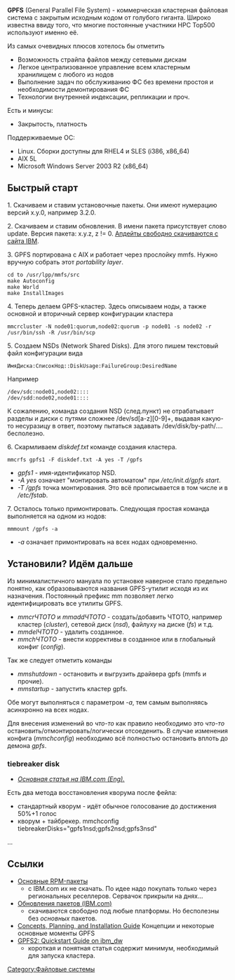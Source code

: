 **GPFS** (General Parallel File System) - коммерческая кластерная
файловая система с закрытым исходным кодом от голубого гиганта.
Широко известна ввиду того, что многие постоянные участники HPC Top500
используют именно её.

Из самых очевидных плюсов хотелось бы отметить

  - Возможность страйпа файлов между сетевыми дискам
  - Легкое централизованное управление всем кластерным хранилищем с
    любого из нодов
  - Выполнение задач по обслуживанию ФС без времени простоя и
    необходимости демонтирования ФС
  - Технологии внутренней индексации, репликации и проч.

Есть и минусы:

  - Закрытость, платность

Поддерживаемые ОС:

  - Linux. Сборки доступны для RHEL4 и SLES (i386, x86\_64)
  - AIX 5L
  - Microsoft Windows Server 2003 R2 (x86\_64)

## Быстрый старт

1\. Скачиваем и ставим установочные пакеты. Они имеют нумерацию версий
x.y.0, например 3.2.0.

2\. Скачиваем и ставим обновления. В имени пакета присутствует слово
update. Версия пакета: x.y.z, z \!= 0. [Апдейты свободно скачиваются с
сайта
IBM](http://www14.software.ibm.com/webapp/set2/sas/f/gpfs/home.html).

3\. GPFS портирована с AIX и работает через прослойку mmfs. Нужно
вручную собрать этот *portability layer*.

    cd to /usr/lpp/mmfs/src
    make Autoconfig
    make World
    make InstallImages

4\. Теперь делаем GPFS-кластер. Здесь описываем ноды, а также основной и
вторичный сервер конфигурации кластера

    mmcrcluster -N node01:quorum,node02:quorum -p node01 -s node02 -r /usr/bin/ssh -R /usr/bin/scp

5\. Создаем NSDs (Network Shared Disks). Для этого пишем текстовый файл
конфигурации вида

    ИмяДиска:СписокНод::DiskUsage:FailureGroup:DesiredName

Например

    /dev/sdc:node01,node02::::
    /dev/sdd:node02,node01::::

К сожалению, команда создания NSD (след.пункт) не отрабатывает разделы и
диски с путями сложнее /dev/sd\[a-z\]\[0-9\]+, выдавая какую-то
несуразицу в ответ, поэтому пытаться задавать
/dev/disk/by-path/.... бесполезно.

6\. Скармливаем *diskdef.txt* команде создания кластера.

    mmcrfs gpfs1 -F diskdef.txt -A yes -T /gpfs

  - *gpfs1* - имя-идентификатор NSD.
  - *-A yes* означает "монтировать автоматом" при */etc/init.d/gpfs
    start*.
  - *-T /gpfs* точка монтирования. Это всё прописывается в том числе и в
    */etc/fstab*.

7\. Осталось только примонтировать. Следующая простая команда
выполняется на одном из нодов:

    mmmount /gpfs -a

  - *-a* означает примонтировать на всех нодах одновременно.

## Установили? Идём дальше

Из минималистичного мануала по установке наверное стало предельно
понятно, как образовываются названия GPFS-утилит исходя из их
назначения. Постоянный префикс mm позволяет легко идентифицировать
все утилиты GPFS.

  - *mmcrЧТОТО* и *mmaddЧТОТО* - создать/добавить ЧТОТО, например
    кластер (*cluster*), сетевой диск (*nsd*), файлуху на диске
    (*fs*) и т.д.
  - *mmdelЧТОТО* - удалить созданное.
  - *mmchЧТОТО* - внести коррективы в созданное или в глобальный конфиг
    (*config*).

Так же следует отметить команды

  - *mmshutdown* - остановить и выгрузить драйвера gpfs (mmfs и прочие).
  - *mmstartup* - запустить кластер gpfs.

Обе могут выполняться с параметром *-a*, тем самым выполняясь асинхронно
на всех нодах.

Для внесения изменений во *что-то* как правило необходимо это *что-то*
остановить/отмонтировать/логически отсоеденить. В случае изменения
конфига (*mmchconfig*) необходимо всё полностью остановить вплоть до
демона *gpfs*.

### tiebreaker disk

  -   
    *[Основная статья на IBM.com
    (Eng).](http://publib.boulder.ibm.com/infocenter/clresctr/vxrx/topic/com.ibm.cluster.gpfs.doc/gpfs31/bl1ins1122.html)*

Есть два метода восстановления кворума после фейла:

  - стандартный кворум - идёт обычное голосование до достижения 50%+1
    голос
  - кворум + тайбрекер.
        mmchconfig tiebreakerDisks="gpfs1nsd;gpfs2nsd;gpfs3nsd"

...

## Ссылки

  - [Основные
    RPM-пакеты](http://www.ira.cnr.it/centrocal/tecnica/GPFS/ira-soft/rpm/)
    - с IBM.com их не скачать. По идее надо покупать только через
    региональных реселлеров. Сервачок прикрыли на днях...
  - [Обновления пакетов
    (IBM.com)](http://www14.software.ibm.com/webapp/set2/sas/f/gpfs/home.html)
    - скачиваются свободно под любые платформы. Но бесполезны без
    *основных* пакетов.
  - [Concepts, Planning, and Installation
    Guide](http://publib.boulder.ibm.com/infocenter/clresctr/vxrx/topic/com.ibm.cluster.gpfs.doc/gpfs31/bl1ins1123.html)
    Концепции и некоторые основные моменты GPFS
  - [GPFS2: Quickstart Guide on
    ibm\_dw](http://www.ibm.com/developerworks/wikis/display/hpccentral/GPFS+Quick+Start+Guide+for+for+Linux)
    - короткая и понятная статья содержит минимум, необходимый для
    запуска кластера.

[Category:Файловые системы](Category:Файловые_системы "wikilink")
